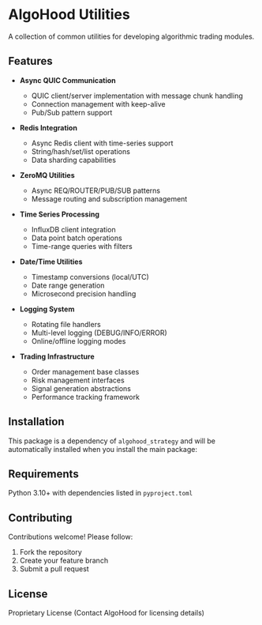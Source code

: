# AlgoHood Utilities

A collection of common utilities for developing algorithmic trading modules.

## Features

- **Async QUIC Communication**
  - QUIC client/server implementation with message chunk handling
  - Connection management with keep-alive
  - Pub/Sub pattern support

- **Redis Integration**
  - Async Redis client with time-series support
  - String/hash/set/list operations
  - Data sharding capabilities

- **ZeroMQ Utilities**
  - Async REQ/ROUTER/PUB/SUB patterns
  - Message routing and subscription management

- **Time Series Processing**
  - InfluxDB client integration
  - Data point batch operations
  - Time-range queries with filters

- **Date/Time Utilities**
  - Timestamp conversions (local/UTC)
  - Date range generation
  - Microsecond precision handling

- **Logging System**
  - Rotating file handlers
  - Multi-level logging (DEBUG/INFO/ERROR)
  - Online/offline logging modes

- **Trading Infrastructure**
  - Order management base classes
  - Risk management interfaces
  - Signal generation abstractions
  - Performance tracking framework

## Installation

This package is a dependency of `algohood_strategy` and will be automatically installed when you install the main package:

## Requirements

Python 3.10+ with dependencies listed in `pyproject.toml`

## Contributing

Contributions welcome! Please follow:
1. Fork the repository
2. Create your feature branch
3. Submit a pull request

## License

Proprietary License (Contact AlgoHood for licensing details)
